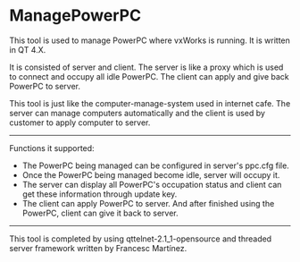 ManagePowerPC
=============

This tool is used to manage PowerPC where vxWorks is running. It is written in QT 4.X.

It is consisted of server and client. The server is like a proxy which is used to connect and occupy all idle PowerPC. The client can apply and give back PowerPC to server.

This tool is just like the computer-manage-system used in internet cafe. The server can manage computers automatically and the client is used by customer to apply computer to server.

---
Functions it supported:
- The PowerPC being managed can be configured in server's ppc.cfg file.
- Once the PowerPC being managed become idle, server will occupy it.
- The server can display all PowerPC's occupation status and client can get these information through update key.
- The client can apply PowerPC to server. And after finished using the PowerPC, client can give it back to server.

---
This tool is completed by using qttelnet-2.1_1-opensource and threaded server framework written by Francesc Martínez.